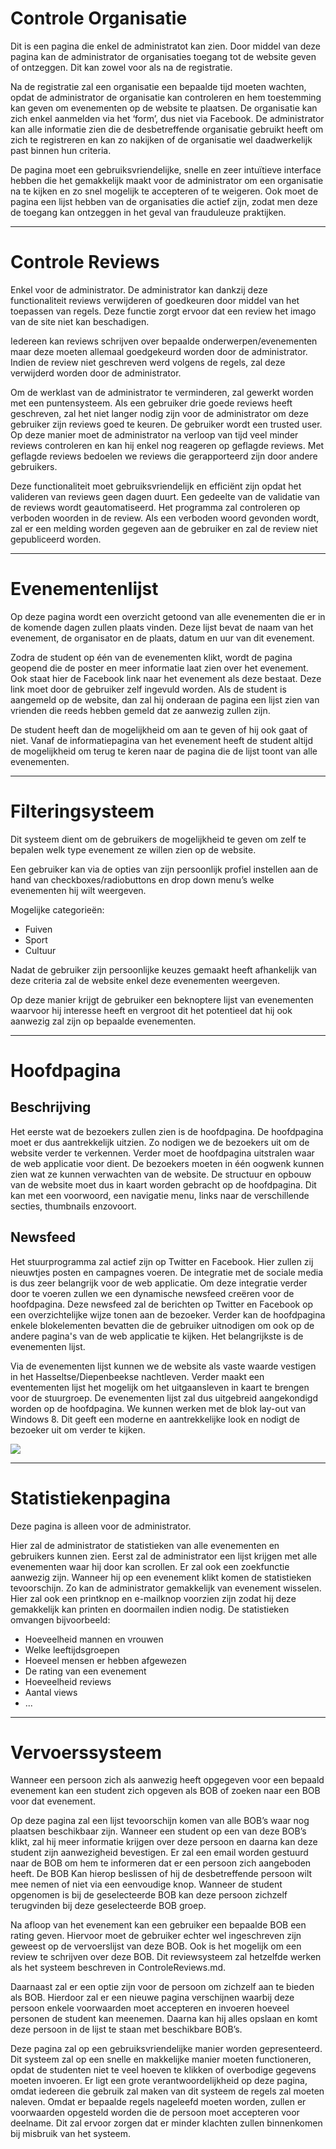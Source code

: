 # Controle Organisatie #

Dit is een pagina die enkel de administratot kan zien. Door middel van deze pagina kan de administrator de organisaties toegang tot de website geven of ontzeggen. Dit kan zowel voor als na de registratie.
  
Na de registratie zal een organisatie een bepaalde tijd moeten wachten, opdat de administrator de organisatie kan controleren en hem toestemming kan geven om evenementen op de website te plaatsen. De organisatie kan zich enkel aanmelden via het ‘form’, dus niet via Facebook. De administrator kan alle informatie zien die de desbetreffende organisatie gebruikt heeft om zich te registreren en kan zo nakijken of de organisatie wel daadwerkelijk past binnen hun criteria.
 
De pagina moet een gebruiksvriendelijke, snelle en zeer intuïtieve interface hebben die het gemakkelijk maakt voor de administrator om een organisatie na te kijken en zo snel mogelijk te accepteren of te weigeren. Ook moet de pagina een lijst hebben van de organisaties die actief zijn, zodat men deze de toegang kan ontzeggen in het geval van frauduleuze praktijken. 

---

# Controle Reviews #

Enkel voor de administrator. De administrator kan dankzij deze functionaliteit reviews verwijderen of goedkeuren door middel van het toepassen van regels. Deze functie zorgt ervoor dat een review het imago van de site niet kan beschadigen.

Iedereen kan reviews schrijven over bepaalde onderwerpen/evenementen maar deze moeten allemaal goedgekeurd worden door de administrator. Indien de review niet geschreven werd volgens de regels, zal deze verwijderd worden door de administrator.
 
Om de werklast van de administrator te verminderen, zal gewerkt worden met een puntensysteem. Als een gebruiker drie goede reviews heeft geschreven, zal het niet langer nodig zijn voor de administrator om deze gebruiker zijn reviews goed te keuren. De gebruiker wordt een trusted user. Op deze manier moet de administrator na verloop van tijd veel minder reviews controleren en kan hij enkel nog reageren op geflagde reviews. Met geflagde reviews bedoelen we reviews die gerapporteerd zijn door andere gebruikers.

Deze functionaliteit moet gebruiksvriendelijk en efficiënt zijn opdat het valideren van reviews geen dagen duurt. Een gedeelte van de validatie van de reviews wordt geautomatiseerd. Het programma zal controleren op verboden woorden in de review. Als een verboden woord gevonden wordt, zal er een melding worden gegeven aan de gebruiker en zal de review niet gepubliceerd worden.

---

# Evenementenlijst #

Op deze pagina wordt een overzicht getoond van alle evenementen die er in de komende dagen zullen plaats vinden. Deze lijst bevat de naam van het evenement, de organisator en de plaats, datum en uur van dit evenement.

Zodra de student op één van de evenementen klikt, wordt de pagina geopend die de poster en meer informatie laat zien over het evenement. Ook staat hier de Facebook link naar het evenement als deze bestaat. Deze link moet door de gebruiker zelf ingevuld worden. Als de student is aangemeld op de website, dan zal hij onderaan de pagina een lijst zien van vrienden die reeds hebben gemeld dat ze aanwezig zullen zijn.

De student heeft dan de mogelijkheid om aan te geven of hij ook gaat of niet.
Vanaf de informatiepagina van het evenement heeft de student altijd de mogelijkheid om terug te keren naar de pagina die de lijst toont van alle evenementen.

---

# Filteringsysteem #

Dit systeem dient om de gebruikers de mogelijkheid te geven om zelf te bepalen welk type evenement ze willen zien op de website.

Een gebruiker kan via de opties van zijn persoonlijk profiel instellen aan de hand van checkboxes/radiobuttons en drop down menu’s welke evenementen hij wilt weergeven.

Mogelijke categorieën:

* Fuiven
* Sport
* Cultuur

Nadat de gebruiker zijn persoonlijke keuzes gemaakt heeft afhankelijk van deze criteria zal de website enkel deze evenementen weergeven.

Op deze manier krijgt de gebruiker een beknoptere lijst van evenementen waarvoor hij interesse heeft en vergroot dit het potentieel dat hij ook aanwezig zal zijn op bepaalde evenementen.

---

# Hoofdpagina #

## Beschrijving ##
Het eerste wat de bezoekers zullen zien is de hoofdpagina. De hoofdpagina moet er dus aantrekkelijk uitzien. Zo nodigen we de bezoekers uit om de website verder te verkennen. Verder moet de hoofdpagina uitstralen waar de web applicatie voor dient. De bezoekers moeten in één oogwenk kunnen zien wat ze kunnen verwachten van de website. De structuur en opbouw van de website moet dus in kaart worden gebracht op de hoofdpagina. Dit kan met een voorwoord, een navigatie menu, links naar de verschillende secties, thumbnails enzovoort.

## Newsfeed ##
Het stuurprogramma zal actief zijn op Twitter en Facebook. Hier zullen zij nieuwtjes posten en campagnes voeren. De integratie met de sociale media is dus zeer belangrijk voor de web applicatie. Om deze integratie verder door te voeren zullen we een dynamische newsfeed creëren voor de hoofdpagina. Deze newsfeed zal de berichten op Twitter en Facebook op een overzichtelijke wijze tonen aan de bezoeker. Verder kan de hoofdpagina enkele blokelementen bevatten die de gebruiker uitnodigen om ook op de andere pagina's van de web applicatie te kijken. Het belangrijkste is de evenementen lijst. 

Via de evenementen lijst kunnen we de website als vaste waarde vestigen in het Hasseltse/Diepenbeekse nachtleven. Verder maakt een eventementen lijst het mogelijk om het uitgaansleven in kaart te brengen voor de stuurgroep. De evenementen lijst zal dus uitgebreid aangekondigd worden op de hoofdpagina. We kunnen werken met de blok lay-out van Windows 8. Dit geeft een moderne en aantrekkelijke look en nodigt de bezoeker uit om verder te kijken.

![](https://dl.dropboxusercontent.com/u/100598706/PXL/AppDev_Project/project_voorbeeld.png)

---

# Statistiekenpagina #

Deze pagina is alleen voor de administrator.
 
Hier zal de administrator de statistieken van alle evenementen en gebruikers kunnen zien. Eerst zal de administrator een lijst krijgen met alle evenementen waar hij door kan scrollen. Er zal ook een zoekfunctie aanwezig zijn. Wanneer hij op een evenement klikt komen de statistieken tevoorschijn. Zo kan de administrator gemakkelijk van evenement wisselen. Hier zal ook een printknop en e-mailknop voorzien zijn zodat hij deze gemakkelijk kan printen en doormailen indien nodig. De statistieken omvangen bijvoorbeeld:

* Hoeveelheid mannen en vrouwen
* Welke leeftijdsgroepen
* Hoeveel mensen er hebben afgewezen
* De rating van een evenement
* Hoeveelheid reviews
* Aantal views
* ...

---

# Vervoerssysteem #

Wanneer een persoon zich als aanwezig heeft opgegeven voor een bepaald evenement kan een student zich opgeven als BOB of zoeken naar een BOB voor dat evenement.

Op deze pagina zal een lijst tevoorschijn komen van alle BOB’s waar nog plaatsen beschikbaar zijn. Wanneer een student op een van deze BOB’s klikt, zal hij meer informatie krijgen over deze persoon en daarna kan deze student zijn aanwezigheid bevestigen. Er zal een email worden gestuurd naar de BOB om hem te informeren dat er een persoon zich aangeboden heeft. De BOB Kan hierop beslissen of hij de desbetreffende persoon wilt mee nemen of niet via een eenvoudige knop. Wanneer de student opgenomen is bij de geselecteerde BOB kan deze persoon zichzelf terugvinden bij deze geselecteerde BOB groep.

Na afloop van het evenement kan een gebruiker een bepaalde BOB een rating geven. Hiervoor moet de gebruiker echter wel ingeschreven zijn geweest op de vervoerslijst van deze BOB. Ook is het mogelijk om een review te schrijven over deze BOB. Dit reviewsysteem zal hetzelfde werken als het systeem beschreven in ControleReviews.md.

Daarnaast zal er een optie zijn voor de persoon om zichzelf aan te bieden als BOB. Hierdoor zal er een nieuwe pagina verschijnen waarbij deze persoon enkele voorwaarden moet accepteren en invoeren hoeveel personen de student kan meenemen. Daarna kan hij alles opslaan en komt deze persoon in de lijst te staan met beschikbare BOB’s.

Deze pagina zal op een gebruiksvriendelijke manier worden gepresenteerd. Dit systeem zal op een snelle en makkelijke manier moeten functioneren, opdat de studenten niet te veel hoeven te klikken of overbodige gegevens moeten invoeren. Er ligt een grote verantwoordelijkheid op deze pagina, omdat iedereen die gebruik zal maken van dit systeem de regels zal moeten naleven. Omdat er bepaalde regels nageleefd moeten worden, zullen er voorwaarden opgesteld worden die de persoon moet accepteren voor deelname. Dit zal ervoor zorgen dat er minder klachten zullen binnenkomen bij misbruik van het systeem.